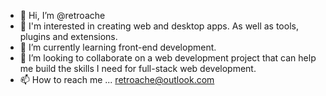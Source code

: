 - 👋 Hi, I’m @retroache
- 👀 I'm interested in creating web and desktop apps.  As well as tools, plugins and extensions.
- 🌱 I’m currently learning front-end development.
- 💞️ I’m looking to collaborate on a web development project that can help me build the skills I need for full-stack web development.
- 📫 How to reach me ... retroache@outlook.com

<!---
retroache/retroache is a ✨ special ✨ repository because its `README.md` (this file) appears on your GitHub profile.
You can click the Preview link to take a look at your changes.
--->
